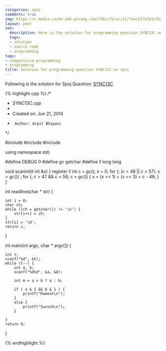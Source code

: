 ```yaml
---
categories: spoj
comments: true
img: https://s-media-cache-ak0.pinimg.com/736x/7e/ac/21/7eac217b7b1c55ab7fd56758e4e181be.jpg
layout: post
seo:
  description: Here is the solution for programming question SYNC13C on spoj
  tags:
  - solution
  - source code
  - programming
tags:
- competitive-programming
- programming
title: Solution for programming question SYNC13C on spoj
---
```


Following is the solution for Spoj Question: [SYNC13C](http://www.spoj.com/problems/SYNC13C/)

{% highlight cpp %}
/*
 * SYNC13C.cpp
 *
 *  Created on: Jun 21, 2014
 *      Author: Arpit Bhayani
 */

#include <cstdio>
#include <cstdlib>
#include <iostream>

using namespace std;

#define DEBUG 0
#define gc getchar
#define ll long long

void scanint(ll int &x) {
	register ll int c = gc();
	x = 0;
	for (; (c < 48 || c > 57); c = gc())
		;
	for (; c > 47 && c < 58; c = gc()) {
		x = (x << 1) + (x << 3) + c - 48;
	}
}

int readline(char * str) {

	int i = 0;
	char ch;
	while ((ch = getchar()) != '\n') {
		str[i++] = ch;
	}
	str[i] = '\0';
	return i;
}

int main(int argc, char * argv[]) {

	int t;
	scanf("%d", &t);
	while (t--) {
		int a, b;
		scanf("%d%d", &a, &b);

		int m = a > b ? a : b;

		if ( a & 1 && b & 1 ) {
			printf("Ramesh\n");
		}
		else {
			printf("Suresh\n");
		}

	}
	return 0;
}

{% endhighlight %}